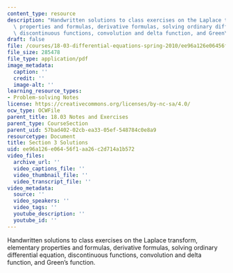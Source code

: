 ```yaml
---
content_type: resource
description: "Handwritten solutions to class exercises on the Laplace transform, elementary\
  \ properties and formulas, derivative formulas, solving ordinary differential equation,\
  \ discontinuous functions, convolution and delta function, and Green\u2019s function."
draft: false
file: /courses/18-03-differential-equations-spring-2010/ee96a126e06456f1aa26c2d714a1b572_MIT18_03S10_3sol.pdf
file_size: 285478
file_type: application/pdf
image_metadata:
  caption: ''
  credit: ''
  image-alt: ''
learning_resource_types:
- Problem-solving Notes
license: https://creativecommons.org/licenses/by-nc-sa/4.0/
ocw_type: OCWFile
parent_title: 18.03 Notes and Exercises
parent_type: CourseSection
parent_uid: 57bad402-02cb-ea33-05ef-548784c0e8a9
resourcetype: Document
title: Section 3 Solutions
uid: ee96a126-e064-56f1-aa26-c2d714a1b572
video_files:
  archive_url: ''
  video_captions_file: ''
  video_thumbnail_file: ''
  video_transcript_file: ''
video_metadata:
  source: ''
  video_speakers: ''
  video_tags: ''
  youtube_description: ''
  youtube_id: ''
---
```

Handwritten solutions to class exercises on the Laplace transform, elementary properties and formulas, derivative formulas, solving ordinary differential equation, discontinuous functions, convolution and delta function, and Green’s function.